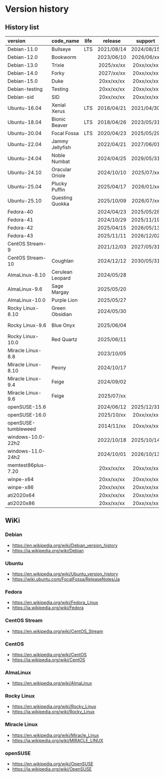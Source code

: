 # **Version history**

## History list

|         version          |        code_name         | life |  release   |  support   | long_term  |    rhel    |         kerne         |     note     |
| :----------------------- | :----------------------- | :--: | :--------: | :--------: | :--------: | :--------: | :-------------------- | :----------- |
| Debian-11.0              | Bullseye                 | LTS  | 2021/08/14 | 2024/08/15 | 2026/08/31 |            | 5.10                  | oldstable    |
| Debian-12.0              | Bookworm                 |      | 2023/06/10 | 2026/06/xx | 2028/06/xx |            | 6.1                   | stable       |
| Debian-13.0              | Trixie                   |      | 2025/xx/xx | 20xx/xx/xx | 20xx/xx/xx |            |                       | testing      |
| Debian-14.0              | Forky                    |      | 2027/xx/xx | 20xx/xx/xx | 20xx/xx/xx |            |                       |              |
| Debian-15.0              | Duke                     |      | 20xx/xx/xx | 20xx/xx/xx | 20xx/xx/xx |            |                       |              |
| Debian-testing           | Testing                  |      | 20xx/xx/xx | 20xx/xx/xx | 20xx/xx/xx |            |                       | testing      |
| Debian-sid               | SID                      |      | 20xx/xx/xx | 20xx/xx/xx | 20xx/xx/xx |            |                       | sid          |
| Ubuntu-16.04             | Xenial Xerus             | LTS  | 2016/04/21 | 2021/04/30 | 2026/04/23 |            | 4.4                   |              |
| Ubuntu-18.04             | Bionic Beaver            | LTS  | 2018/04/26 | 2023/05/31 | 2028/04/26 |            | 4.15                  |              |
| Ubuntu-20.04             | Focal Fossa              | LTS  | 2020/04/23 | 2025/05/29 | 2030/04/23 |            | 5.4                   |              |
| Ubuntu-22.04             | Jammy Jellyfish          |      | 2022/04/21 | 2027/06/01 | 2032/04/21 |            | 5.15 or 5.17          |              |
| Ubuntu-24.04             | Noble Numbat             |      | 2024/04/25 | 2029/05/31 | 2034/04/25 |            | 6.8                   |              |
| Ubuntu-24.10             | Oracular Oriole          |      | 2024/10/10 | 2025/07/xx |            |            | 6.11                  |              |
| Ubuntu-25.04             | Plucky Puffin            |      | 2025/04/17 | 2026/01/xx |            |            | 6.14                  |              |
| Ubuntu-25.10             | Questing Quokka          |      | 2025/10/09 | 2026/07/xx |            |            |                       |              |
| Fedora-40                |                          |      | 2024/04/23 | 2025/05/28 |            |            | 6.8                   |              |
| Fedora-41                |                          |      | 2024/10/29 | 2025/11/19 |            |            | 6.11                  |              |
| Fedora-42                |                          |      | 2025/04/15 | 2026/05/13 |            |            | 6.14                  |              |
| Fedora-43                |                          |      | 2025/11/11 | 2026/12/02 |            |            |                       |              |
| CentOS Stream-9          |                          |      | 2021/12/03 | 2027/05/31 |            |            | 5.14.0                |              |
| CentOS Stream-10         | Coughlan                 |      | 2024/12/12 | 2030/05/31 |            |            | 6.12.0                |              |
| AlmaLinux-8.10           | Cerulean Leopard         |      | 2024/05/28 |            |            | 2024/05/22 | 4.18.0-553            |              |
| AlmaLinux-9.6            | Sage Margay              |      | 2025/05/20 |            |            | 2025/05/20 | 5.14.0-570.12.1       |              |
| AlmaLinux-10.0           | Purple Lion              |      | 2025/05/27 |            |            | 2025/05/13 | 6.12.0-55.9.1         |              |
| Rocky Linux-8.10         | Green Obsidian           |      | 2024/05/30 |            |            | 2024/05/22 | 4.18.0-553            |              |
| Rocky Linux-9.6          | Blue Onyx                |      | 2025/06/04 |            |            | 2025/05/20 | 5.14.0-570.17.1       |              |
| Rocky Linux-10.0         | Red Quartz               |      | 2025/06/11 |            |            | 2025/05/20 | 6.12.0-55.12.1        |              |
| Miracle Linux-8.8        |                          |      | 2023/10/05 |            |            | 2023/05/16 | 4.18.0-477.el8        |              |
| Miracle Linux-8.10       | Peony                    |      | 2024/10/17 |            |            | 2024/05/22 | 4.18.0-553.el8_10     |              |
| Miracle Linux-9.4        | Feige                    |      | 2024/09/02 |            |            | 2024/04/30 | 5.14.0-427.13.1.el9_4 |              |
| Miracle Linux-9.6        | Feige                    |      | 2025/07/xx |            |            | 2025/xx/xx | 5.14.0-570.16.1.el9_6 |              |
| openSUSE-15.6            |                          |      | 2024/06/12 | 2025/12/31 |            |            | 6.4                   |              |
| openSUSE-16.0            |                          |      | 2025/10/xx | 20xx/xx/xx |            |            |                       |              |
| openSUSE-tumbleweed      |                          |      | 2014/11/xx | 20xx/xx/xx |            |            |                       |              |
| windows-10.0-22h2        |                          |      | 2022/10/18 | 2025/10/14 |            |            |                       |              |
| windows-11.0-24h2        |                          |      | 2024/10/01 | 2026/10/13 |            |            |                       |              |
| memtest86plus-7.20       |                          |      | 20xx/xx/xx | 20xx/xx/xx |            |            |                       |              |
| winpe-x64                |                          |      | 20xx/xx/xx | 20xx/xx/xx |            |            |                       |              |
| winpe-x86                |                          |      | 20xx/xx/xx | 20xx/xx/xx |            |            |                       |              |
| ati2020x64               |                          |      | 20xx/xx/xx | 20xx/xx/xx |            |            |                       |              |
| ati2020x86               |                          |      | 20xx/xx/xx | 20xx/xx/xx |            |            |                       |              |

## WiKi

### Debian

* <https://en.wikipedia.org/wiki/Debian_version_history>
* <https://ja.wikipedia.org/wiki/Debian>

### Ubuntu

* <https://en.wikipedia.org/wiki/Ubuntu_version_history>
* <https://wiki.ubuntu.com/FocalFossa/ReleaseNotes/Ja>

### Fedora

* <https://en.wikipedia.org/wiki/Fedora_Linux>
* <https://ja.wikipedia.org/wiki/Fedora>

### CentOS Stream

* <https://en.wikipedia.org/wiki/CentOS_Stream>

### CentOS

* <https://en.wikipedia.org/wiki/CentOS>
* <https://ja.wikipedia.org/wiki/CentOS>

### AlmaLinux

* <https://en.wikipedia.org/wiki/AlmaLinux>

### Rocky Linux

* <https://en.wikipedia.org/wiki/Rocky_Linux>
* <https://ja.wikipedia.org/wiki/Rocky_Linux>

### Miracle Linux

* <https://en.wikipedia.org/wiki/Miracle_Linux>
* <https://ja.wikipedia.org/wiki/MIRACLE_LINUX>

### openSUSE

* <https://en.wikipedia.org/wiki/OpenSUSE>
* <https://ja.wikipedia.org/wiki/OpenSUSE>
